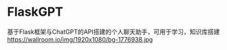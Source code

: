# FlaskGPT
基于Flask框架与ChatGPT的API搭建的个人聊天助手，可用于学习，知识库搭建
https://wallroom.io/img/1920x1080/bg-1776938.jpg
